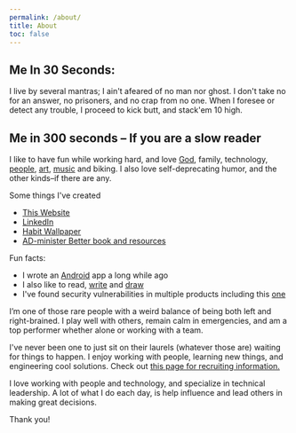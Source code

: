 ```yaml
---
permalink: /about/
title: About
toc: false
---
```


## Me In 30 Seconds:	

I live by several mantras; I ain't afeared of no man nor ghost. I don't take no for an answer, no prisoners, and no crap from no one. When I foresee or detect any trouble, I proceed to kick butt, and stack'em 10 high.

## Me in 300 seconds – If you are a slow reader
I like to have fun while working hard, and love [God](https://churchofjesuschrist.org), family, technology, [people](https://www.linkedin.com/in/benfrancom/), [art](https://benfran.com/tags/#art/), [music](https://benfran.com/tags/#music/) and biking. I also love self-deprecating humor, and the other kinds–if there are any. 

Some things I've created
  - [This Website](https://benfran.com)
  - [LinkedIn](https://www.linkedin.com/in/benfrancom/)
  - [Habit Wallpaper](https://habituwall.com)
  - [AD-minister Better book and resources](https://administerbetter.com)

Fun facts: 
  - I wrote an [Android](https://github.com/bfrancom/ClerkCount) app a long while ago
  - I also like to read, [write](https://benfran.com) and [draw](https://benfran.com/tags/#comics/)
  - I've found security vulnerabilities in multiple products including this [one](https://en.wikipedia.org/wiki/Skyward)

I’m one of those rare people with a weird balance of being both left and right-brained. I play well with others, remain calm in emergencies, and am a top performer whether alone or working with a team. 

I've never been one to just sit on their laurels (whatever those are) waiting for things to happen. I enjoy working with people, learning new things, and engineering cool solutions. Check out [this page for recruiting information.](/recruiters) 

I love working with people and technology, and specialize in technical leadership. A lot of what I do each day, is help influence and lead others in making great decisions.

Thank you!
